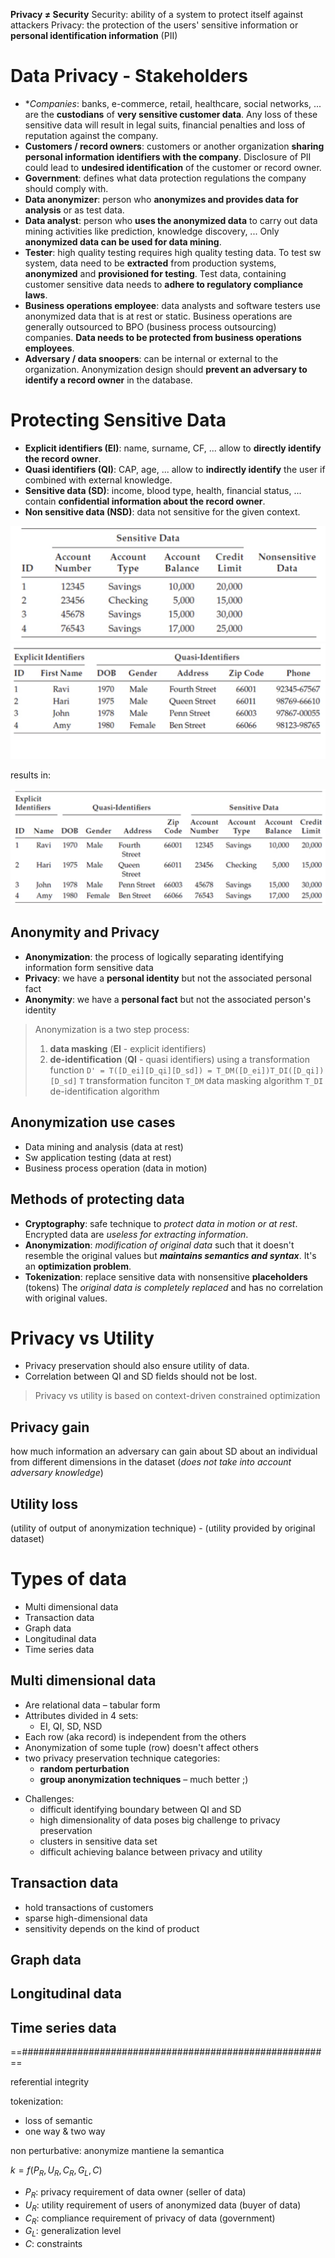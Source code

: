**Privacy ≠ Security**
Security: ability of a system to protect itself against attackers
Privacy: the protection of the users' sensitive information or **personal identification information** (PII)

# Data Privacy - Stakeholders

- **Companies*: banks, e-commerce, retail, healthcare, social networks, ... are the **custodians** of **very sensitive customer data**.  Any loss of these sensitive data will result in legal suits, financial penalties and loss of reputation against the company.
- **Customers / record owners**: customers or another organization **sharing personal information identifiers with the company**.  Disclosure of PII could lead to **undesired identification** of the customer or record owner.
- **Government**: defines what data protection regulations the company should comply with.
- **Data anonymizer**: person who **anonymizes and provides data for analysis** or as test data.
- **Data analyst**: person who **uses the anonymized data** to carry  out data mining activities like prediction, knowledge discovery, ... Only **anonymized data can be used for data mining**.
- **Tester**: high quality testing requires high quality testing data.  To test sw system, data need to be **extracted** from production systems, **anonymized** and **provisioned for testing**.  Test data, containing customer sensitive data needs to **adhere to regulatory compliance laws**.
- **Business operations employee**: data analysts and software testers use anonymized data that is at rest or static.  Business operations are generally outsourced to BPO (business process outsourcing) companies.  **Data needs to be protected from business operations employees**. 
- **Adversary / data snoopers**: can be internal or external to the organization.  Anonymization design should **prevent an adversary to identify a record owner** in the database.

# Protecting Sensitive Data

- **Explicit identifiers (EI)**: name, surname, CF, ... allow to **directly identify the record owner**.
- **Quasi identifiers (QI)**: CAP, age, ... allow to **indirectly identify** the user if combined with external knowledge.
- **Sensitive data (SD)**: income, blood type, health, financial status, ... contain **confidential information about the record owner**.
- **Non sensitive data (NSD)**: data not sensitive for the given context.

![](src/Screenshot%202022-11-06%20alle%2012.51.18.png)
![](src/Screenshot%202022-11-06%20alle%2012.50.56.png)

results in:

![](src/Screenshot%202022-11-06%20alle%2012.52.19.png)

## Anonymity and Privacy

- **Anonymization**: the process of logically separating identifying information form sensitive data
- **Privacy**: we have a **personal identity** but not the associated personal fact
- **Anonymity**: we have a **personal fact** but not the associated person's identity

> Anonymization is a two step process:
> 1. **data masking** (**EI** - explicit identifiers)
> 2. **de-identification** (**QI** - quasi identifiers)
> using a transformation function `D' = T([D_ei][D_qi][D_sd]) = T_DM([D_ei])T_DI([D_qi])[D_sd]`
> `T` transformation funciton
> `T_DM` data masking algorithm
> `T_DI` de-identification algorithm

## Anonymization use cases

- Data mining and analysis (data at rest)
- Sw application testing (data at rest)
- Business process operation (data in motion)

## Methods of protecting data

 - **Cryptography**: safe technique to *protect data in motion or at rest*. Encrypted data are *useless for extracting information*.
 - **Anonymization**: *modification of original data* such that it doesn't resemble the original values but ***maintains semantics and syntax***. It's an **optimization problem**.
 - **Tokenization**: replace sensitive data with nonsensitive **placeholders** (tokens) The *original data is completely replaced* and has no correlation with original values.

# Privacy vs Utility

 - Privacy preservation should also ensure utility of data.
 - Correlation between QI and SD fields should not be lost.

> Privacy vs utility is based on context-driven constrained optimization

## Privacy gain

how much information an adversary can gain about SD about an individual from different dimensions in the dataset (*does not take into account adversary knowledge*)

## Utility loss

(utility of output of anonymization technique) - (utility provided by original dataset)

# Types of data

- Multi dimensional data
- Transaction data
- Graph data
- Longitudinal data
- Time series data

## Multi dimensional data

- Are relational data – tabular form
- Attributes divided in 4 sets:
	- EI, QI, SD, NSD
- Each row (aka record) is independent from the others
- Anonymization of some tuple (row) doesn't affect others
- two privacy preservation technique categories:
	- **random perturbation**
	- **group anonymization techniques** – much better ;)

+ Challenges:
	- difficult identifying boundary between QI and SD
	- high dimensionality of data poses big challenge to privacy preservation
	- clusters in sensitive data set
	- difficult achieving balance between privacy and utility

## Transaction data

- hold transactions of customers
- sparse high-dimensional data
- sensitivity depends on the kind of product

## Graph data

## Longitudinal data

## Time series data



==######################################################==



referential integrity

tokenization:

- loss of semantic
- one way & two way

non perturbative: anonymize mantiene la semantica

$k = f(P_R, U_R, C_R, G_L, C)$
- $P_R$: privacy requirement of data owner (seller of data)
- $U_R$: utility requirement of users of anonymized data (buyer of data)
- $C_R$: compliance requirement of privacy of data (government)
- $G_L$: generalization level
- $C$: constraints



